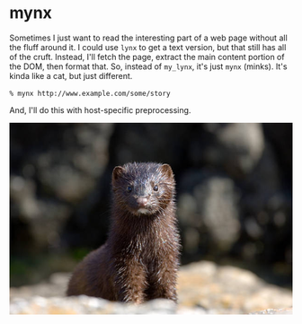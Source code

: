 # mynx

Sometimes I just want to read the interesting part of a web page
without all the fluff around it. I could use `lynx` to get a text version,
but that still has all of the cruft. Instead, I'll fetch the page, extract
the main content portion of the DOM, then format that. So, instead of `my_lynx`,
it's just `mynx` (minks). It's kinda like a cat, but just different.

	% mynx http://www.example.com/some/story

And, I'll do this with host-specific preprocessing.

![](images/minks.jpg)
